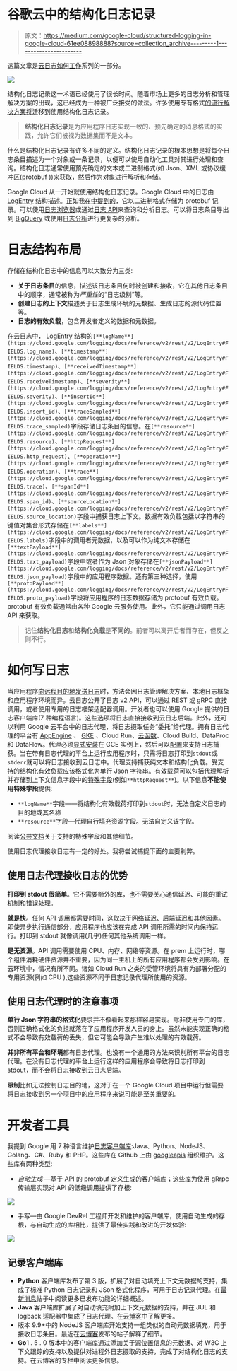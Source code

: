 # 谷歌云中的结构化日志记录

> 原文：<https://medium.com/google-cloud/structured-logging-in-google-cloud-61ee08898888?source=collection_archive---------1----------------------->

这篇文章是[云日志如何工作](https://minherz.medium.com/how-cloud-logging-works-series-3aab7e7a1eed)系列的一部分。

![](img/941290ef5f81ab8cdaab72c81caf6218.png)

结构化日志记录这一术语已经使用了很长时间。随着市场上更多的日志分析和管理解决方案的出现，这已经成为一种被广泛接受的做法。许多使用专有格式[的流行解决方案将](https://kubernetes.io/blog/2020/09/04/kubernetes-1-19-introducing-structured-logs/)迁移到使用结构化日志记录。

> **结构化日志记录**是为应用程序日志实现一致的、预先确定的消息格式的实践，允许它们被视为数据集而不是文本。

什么是结构化日志记录有许多不同的定义。结构化日志记录的根本思想是将每个日志条目描述为一个对象或一条记录，以便可以使用自动化工具对其进行处理和查询。结构化日志通常使用预先确定的文本或二进制格式(如 Json、XML 或协议缓冲区(protobuf ))来获取，然后作为对象进行解析和存储。

Google Cloud 从一开始就使用结构化日志记录。Google Cloud 中的日志由 [LogEntry](https://cloud.google.com/logging/docs/reference/v2/rest/v2/LogEntry) 结构描述。正如我在[中提到的](/google-cloud/how-logs-are-stored-in-cloud-logging-b6869ced0fa)，它以二进制格式存储为 protobuf 记录。可以使用[日志浏览器](https://cloud.google.com/logging/docs/view/building-queries)或通过[日志 API](https://cloud.google.com/logging/docs/reference/v2/rest/v2/entries/list)来查询和分析日志。可以将日志条目导出到 [BigQuery](https://cloud.google.com/logging/docs/export/bigquery) 或使用[日志分析](https://cloud.google.com/logging/docs/log-analytics)进行更复杂的分析。

# 日志结构布局

存储在结构化日志中的信息可以大致分为三类:

*   **关于日志条目**的信息，描述该日志条目何时被创建和接收，它在其他日志条目中的顺序，通常被称为*严重性*的“日志级别”等。
*   **创建日志的上下文**描述关于日志生成环境的元数据、生成日志的源代码位置等。
*   **日志的有效负载**，包含开发者定义的数据和元数据。

在云日志中， [LogEntry](https://cloud.google.com/logging/docs/reference/v2/rest/v2/LogEntry) 结构的`[**logName**](https://cloud.google.com/logging/docs/reference/v2/rest/v2/LogEntry#FIELDS.log_name)`、`[**timestamp**](https://cloud.google.com/logging/docs/reference/v2/rest/v2/LogEntry#FIELDS.timestamp)`、`[**receivedTimestamp**](https://cloud.google.com/logging/docs/reference/v2/rest/v2/LogEntry#FIELDS.receiveTimestamp)`、`[**severity**](https://cloud.google.com/logging/docs/reference/v2/rest/v2/LogEntry#FIELDS.severity)`、`[**insertId**](https://cloud.google.com/logging/docs/reference/v2/rest/v2/LogEntry#FIELDS.insert_id)`、`[**traceSampled**](https://cloud.google.com/logging/docs/reference/v2/rest/v2/LogEntry#FIELDS.trace_sampled)`字段存储日志条目的信息。在`[**resource**](https://cloud.google.com/logging/docs/reference/v2/rest/v2/LogEntry#FIELDS.resource)`、`[**httpRequest**](https://cloud.google.com/logging/docs/reference/v2/rest/v2/LogEntry#FIELDS.http_request)`、`[**operation**](https://cloud.google.com/logging/docs/reference/v2/rest/v2/LogEntry#FIELDS.operation)`、`[**trace**](https://cloud.google.com/logging/docs/reference/v2/rest/v2/LogEntry#FIELDS.trace)`、`[**spanId**](https://cloud.google.com/logging/docs/reference/v2/rest/v2/LogEntry#FIELDS.span_id)`、`[**sourceLocation**](https://cloud.google.com/logging/docs/reference/v2/rest/v2/LogEntry#FIELDS.source_location)`字段中捕获日志上下文。数据有效负载包括以字符串的键值对集合形式存储在`[**labels**](https://cloud.google.com/logging/docs/reference/v2/rest/v2/LogEntry#FIELDS.labels)`字段中的调用者元数据，以及可以作为纯文本存储在`[**textPayload**](https://cloud.google.com/logging/docs/reference/v2/rest/v2/LogEntry#FIELDS.text_payload)`字段中或者作为 Json 对象存储在`[**jsonPayload**](https://cloud.google.com/logging/docs/reference/v2/rest/v2/LogEntry#FIELDS.json_payload)`字段中的应用程序数据。还有第三种选择，使用`[**protoPayload**](https://cloud.google.com/logging/docs/reference/v2/rest/v2/LogEntry#FIELDS.proto_payload)`字段将应用程序的日志数据存储为 protobuf 有效负载。protobuf 有效负载通常由各种 Google 云服务使用。此外，它只能通过调用日志 API 来获取。

> 记住**结构化日志**和**结构化负载**是**不同的**。前者可以离开后者而存在，但反之则不行。

# 如何写日志

当应用程序[向远程目的地发送日志](/google-cloud/how-cloud-logging-works-series-3aab7e7a1eed#967c)时，方法会因日志管理解决方案、本地日志框架和应用程序环境而异。云日志公开了日志 v2 API，可以通过 REST 或 gRPC 直接调用，或者使用专用的日志框架适配器调用。开发者也可以使用 Google 提供的日志客户端库(7 种编程语言)。这些选项将日志直接接收到云日志后端。此外，还可以利用 Google 云平台中的日志代理，将日志摄取任务“委托”给代理。拥有日志代理的平台有 [AppEngine](https://cloud.google.com/appengine/docs/flexible/python/writing-application-logs#writing_structured_logs) 、 [GKE](https://cloud.google.com/stackdriver/docs/solutions/gke/managing-logs) 、Cloud Run、[云函数](https://cloud.google.com/functions/docs/monitoring/logging)、Cloud Build、DataProc 和 DataFlow。代理必须[显式安装](https://cloud.google.com/logging/docs/agent/logging/installation)在 GCE 实例上，然后可以[配置](https://cloud.google.com/logging/docs/agent/logging/installation#configure-agent)来支持日志捕获。当在带有日志代理的平台上运行应用程序时，只需将日志打印到`stdout`或`stderr`就可以将日志接收到云日志中。代理支持捕获纯文本和结构化负载。受支持的结构化有效负载应该格式化为单行 Json 字符串。有效载荷可以包括代理解析并存储到上下文信息字段中的[特殊字段](https://cloud.google.com/logging/docs/structured-logging#special-payload-fields)(例如`**httpRequest**`)。以下信息**不能使用特殊字段**提供:

*   `**logName**`字段——将结构化有效载荷打印到`stdout`时，无法自定义日志的目的地或其名称
*   `**resource**`字段—代理自行填充资源字段。无法自定义该字段。

阅读[公共文档](https://cloud.google.com/logging/docs/structured-logging)关于支持的特殊字段和其他细节。

使用日志代理接收日志有一定的好处。我将尝试捕捉下面的主要利弊。

## 使用日志代理接收日志的优势

**打印到 stdout** **很简单**。它不需要额外的库，也不需要关心通信延迟、可能的重试机制和错误处理。

**就是快**。任何 API 调用都需要时间，这取决于网络延迟、后端延迟和其他因素。即使异步执行通信部分，应用程序也应该在完成 API 调用所需的时间内保持运行。打印到 stdout 就像调用(几乎)任何其他系统调用一样。

**是无资源**。API 调用需要使用 CPU、内存、网络等资源。在 prem 上运行时，哪个组件消耗硬件资源并不重要，因为同一主机上的所有应用程序都会受到影响。在云环境中，情况有所不同。诸如 Cloud Run 之类的受管环境将具有为部署分配的专用资源(例如 CPU ),这些资源不同于日志记录代理所使用的资源。

## 使用日志代理时的注意事项

**单行 Json 字符串的格式化**要求并不像看起来那样容易实现。除非使用专门的库，否则正确格式化的负担就落在了应用程序开发人员的身上。虽然未能实现正确的格式不会导致有效载荷的丢失，但它可能会导致产生难以处理的有效载荷。

**并非所有平台和环境**都有日志代理。也没有一个通用的方法来识别所有平台的日志代理。在没有日志代理的平台上运行这样的应用程序会导致将日志打印到 stdout，而不会将日志接收到云日志后端。

**限制**比如无法控制日志目的地，这对于在一个 Google Cloud 项目中运行但需要将日志接收到另一个项目中的应用程序来说可能是至关重要的。

# 开发者工具

我提到 Google 用 7 种语言维护[日志客户端库](https://cloud.google.com/logging/docs/reference/libraries):Java、Python、NodeJS、Golang、C#、Ruby 和 PHP。这些库在 Github 上由 [googleapis](https://github.com/googleapis) 组织维护。这些库有两种类型:

*   *自动生成* —基于 API 的 protobuf 定义生成的客户端库；这些库为使用 gRrpc 传输层实现对 API 的低级调用提供了存根:

![](img/d506e3118ea3b0f222b2c87f81d511fc.png)

*   手写—由 Google DevRel 工程师开发和维护的客户端库，使用自动生成的存根，与自动生成的库相比，提供了最佳实践和改进的开发体验:

![](img/7ec7f839ded9eeead7d7b22ca586fa06.png)

## 记录客户端库

*   **Python** 客户端库发布了第 3 版，扩展了对自动填充上下文元数据的支持，集成了标准 Python 日志记录和 JSon 格式化程序，可用于日志记录代理。在[最新消息](https://cloud.google.com/blog/products/devops-sre/google-cloud-logging-python-client-library-v3-0-0-release)帖子中阅读更多已发布功能的详细概述。
*   **Java** 客户端库扩展了对自动填充附加上下文元数据的支持，并在 JUL 和 logback 适配器中集成了日志代理。在[云博客](https://cloud.google.com/blog/products/devops-sre/google-cloud-logging-java-client-library-new-features)中了解更多。
*   版本 9.9+中的 NodeJS 客户端库开始支持一组类似的自动元数据填充，用于接收日志条目。最近在[云博客](https://cloud.google.com/blog/products/devops-sre/get-more-insights-with-the-new-version-of-the-nodejs-library)发布的帖子解释了细节。
*   **Go**1 . 5 . 0 版本中的客户端库通过添加关于源位置信息的元数据、对 W3C 上下文跟踪的支持以及提供对进程外日志摄取的支持，完成了对结构化日志的支持。在云博客的专栏中阅读更多信息。